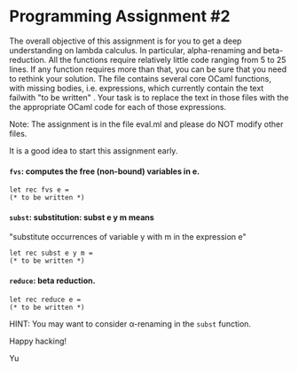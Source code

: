 # Programming Assignment #2


The overall objective of this assignment is for you to get a deep understanding on lambda calculus. In particular, alpha-renaming and beta-reduction. All the functions require relatively little code ranging from 5 to 25 lines. If any function requires more than that, you can be sure that you need to rethink your solution. The file contains several core OCaml functions, with missing bodies, i.e. expressions, which currently contain the text failwith "to be written" . Your task is to replace the text in those files with the the appropriate OCaml code for each of those expressions.

Note: The assignment is in the file eval.ml and please do NOT modify other files.

It is a good idea to start this assignment early.


#### `fvs`: computes the free (non-bound) variables in e.
```
let rec fvs e =
(* to be written *)
```

#### `subst`: substitution: subst e y m means 
"substitute occurrences of variable y with m in the expression e"
```
let rec subst e y m =
(* to be written *)
```


#### `reduce`: beta reduction.
```
let rec reduce e =
(* to be written *)
```

HINT: You may want to consider α-renaming in the `subst` function.

Happy hacking!

Yu
